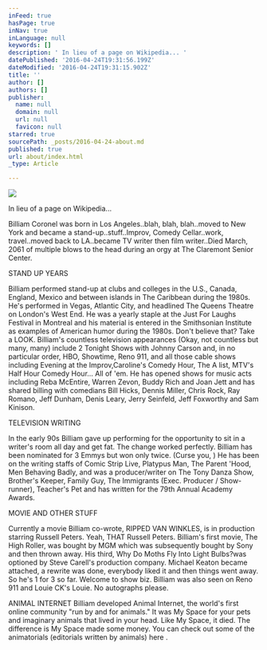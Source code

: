 ```yaml
---
inFeed: true
hasPage: true
inNav: true
inLanguage: null
keywords: []
description: ' In lieu of a page on Wikipedia... '
datePublished: '2016-04-24T19:31:56.199Z'
dateModified: '2016-04-24T19:31:15.902Z'
title: ''
author: []
authors: []
publisher:
  name: null
  domain: null
  url: null
  favicon: null
starred: true
sourcePath: _posts/2016-04-24-about.md
published: true
url: about/index.html
_type: Article

---
```

![](https://the-grid-user-content.s3-us-west-2.amazonaws.com/48eeef7a-5cd5-461d-90a8-df5291ac1f37.jpg)

In lieu of a page on Wikipedia... 

Billiam Coronel was born in Los Angeles..blah, blah, blah..moved to New York and became a stand-up..stuff..Improv, Comedy Cellar..work, travel..moved back to LA..became TV writer then film writer..Died March, 2061 of multiple blows to the head during an orgy at The Claremont Senior Center.

STAND UP YEARS 

Billiam performed stand-up at clubs and colleges in the U.S., Canada, England, Mexico and between islands in The Caribbean during the 1980s. He's performed in Vegas, Atlantic City, and headlined The Queens Theatre on London's West End. He was a yearly staple at the Just For Laughs Festival in Montreal and his material is entered in the Smithsonian Institute as examples of American humor during the 1980s. Don't believe that? Take a LOOK. Billiam's countless television appearances (Okay, not countless but many, many) include 2 Tonight Shows with Johnny Carson and, in no particular order, HBO, Showtime, Reno 911, and all those cable shows including Evening at the Improv,Caroline's Comedy Hour, The A list, MTV's Half Hour Comedy Hour... All of 'em. He has opened shows for music acts including Reba McEntire, Warren Zevon, Buddy Rich and Joan Jett and has shared billing with comedians Bill Hicks, Dennis Miller, Chris Rock, Ray Romano, Jeff Dunham, Denis Leary, Jerry Seinfeld, Jeff Foxworthy and Sam Kinison. 

TELEVISION WRITING

In the early 90s Billiam gave up performing for the opportunity to sit in a writer's room all day and get fat. The change worked perfectly. Billiam has been nominated for 3 Emmys but won only twice. (Curse you, ) He has been on the writing staffs of Comic Strip Live, Platypus Man, The Parent 'Hood, Men Behaving Badly, and was a producer/writer on The Tony Danza Show, Brother's Keeper, Family Guy, The Immigrants (Exec. Producer / Show-runner), Teacher's Pet and has written for the 79th Annual Academy Awards. 

MOVIE AND OTHER STUFF 

Currently a movie Billiam co-wrote, RIPPED VAN WINKLES, is in production starring Russell Peters. Yeah, THAT Russell Peters. Billiam's first movie, The High Roller, was bought by MGM which was subsequently bought by Sony and then thrown away. His third, Why Do Moths Fly Into Light Bulbs?was optioned by Steve Carell's production company. Michael Keaton became attached, a rewrite was done, everybody liked it and then things went away. So he's 1 for 3 so far. Welcome to show biz. Billiam was also seen on Reno 911 and Louie CK's Louie. No autographs please. 

ANIMAL INTERNET Billiam developed Animal Internet, the world's first online community "run by and for animals." It was My Space for your pets and imaginary animals that lived in your head. Like My Space, it died. The difference is My Space made some money. You can check out some of the animatorials (editorials written by animals) here .